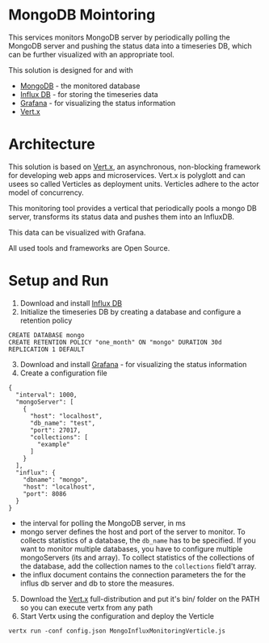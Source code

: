 # MongoDB Mointoring 

This services monitors MongoDB server by periodically polling the MongoDB server and pushing the status data into
a timeseries DB, which can be further visualized with an appropriate tool.

This solution is designed for and with 

- [MongoDB](https://www.mongodb.com/) - the monitored database
- [Influx DB](https://www.influxdata.com/time-series-platform/influxdb/) - for storing the timeseries data
- [Grafana](https://grafana.net/) - for visualizing the status information
- [Vert.x](http://vertx.io/)

# Architecture
This solution is based on [Vert.x](http://vertx.io/), an asynchronous, non-blocking framework for developing 
web apps and microservices. Vert.x is polyglott and can usees so called Verticles as deployment units. Verticles
adhere to the actor model of concurrency.

This monitoring tool provides a vertical that periodically pools a mongo DB server, transforms its status data and
pushes them into an InfluxDB.

This data can be visualized with Grafana. 

All used tools and frameworks are Open Source.

# Setup and Run

1. Download and install [Influx DB](https://www.influxdata.com/time-series-platform/influxdb/)
2. Initialize the timeseries DB by creating a database and configure a retention policy
```
CREATE DATABASE mongo
CREATE RETENTION POLICY "one_month" ON "mongo" DURATION 30d REPLICATION 1 DEFAULT
```
3. Download and install [Grafana](https://grafana.net/) - for visualizing the status information
4. Create a configuration file
```
{
  "interval": 1000,
  "mongoServer": [
    {
      "host": "localhost",
      "db_name": "test",
      "port": 27017,
      "collections": [
        "example"
      ]
    }
  ],
  "influx": {
    "dbname": "mongo",
    "host": "localhost",
    "port": 8086
  }
}

```
- the interval for polling the MongoDB server, in ms 
- mongo server defines the host and port of the server to monitor. To collects statistics of a database, the `db_name`
has to be specified. If you want to monitor multiple databases, you have to configure multiple mongoServers (its and 
array). To collect statistics of the collections of the database, add the collection names to the `collections` field't
array. 
- the influx document contains the connection parameters the for the influs db server and db to store the measures.
5. Download the [Vert.x](http://vertx.io/) full-distribution and put it's bin/ folder on the PATH so you can execute 
vertx from any path
6. Start Vertx using the configuration and deploy the Verticle
```
vertx run -conf config.json MongoInfluxMonitoringVerticle.js
```
